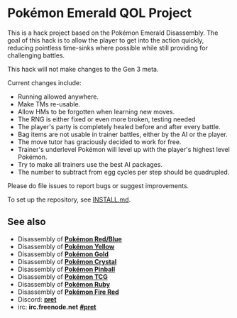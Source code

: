 # Pokémon Emerald QOL Project

This is a hack project based on the Pokémon Emerald Disassembly. The
goal of this hack is to allow the player to get into the action quickly,
reducing pointless time-sinks where possible while still providing for
challenging battles.

This hack will not make changes to the Gen 3 meta.

Current changes include:

* Running allowed anywhere.
* Make TMs re-usable.
* Allow HMs to be forgotten when learning new moves.
* The RNG is either fixed or even more broken, testing needed
* The player's party is completely healed before and after every battle.
* Bag items are not usable in trainer battles, either by the AI or the player.
* The move tutor has graciously decided to work for free.
* Trainer's underlevel Pokémon will level up with the player's highest level Pokémon.
* Try to make all trainers use the best AI packages.
* The number to subtract from egg cycles per step should be quadrupled.

Please do file issues to report bugs or suggest improvements.

To set up the repository, see [INSTALL.md](INSTALL.md).


## See also

* Disassembly of [**Pokémon Red/Blue**][pokered]
* Disassembly of [**Pokémon Yellow**][pokeyellow]
* Disassembly of [**Pokémon Gold**][pokegold]
* Disassembly of [**Pokémon Crystal**][pokecrystal]
* Disassembly of [**Pokémon Pinball**][pokepinball]
* Disassembly of [**Pokémon TCG**][poketcg]
* Disassembly of [**Pokémon Ruby**][pokeruby]
* Disassembly of [**Pokémon Fire Red**][pokefirered]
* Discord: [**pret**][Discord]
* irc: **irc.freenode.net** [**#pret**][irc]

[pokered]: https://github.com/pret/pokered
[pokeyellow]: https://github.com/pret/pokeyellow
[pokegold]: https://github.com/pret/pokegold
[pokecrystal]: https://github.com/pret/pokecrystal
[pokepinball]: https://github.com/pret/pokepinball
[poketcg]: https://github.com/pret/poketcg
[pokeruby]: https://github.com/pret/pokeruby
[pokefirered]: https://github.com/pret/pokefirered
[Discord]: https://discord.gg/cJxDDVP
[irc]: https://kiwiirc.com/client/irc.freenode.net/?#pret
[travis]: https://travis-ci.org/pret/pokeemerald
[travis-badge]: https://travis-ci.org/pret/pokeemerald.svg?branch=master
